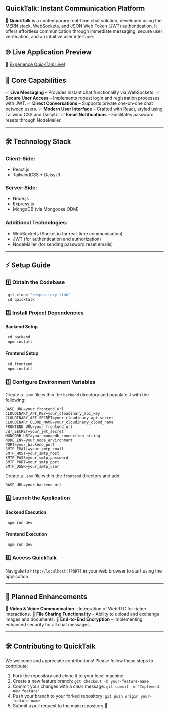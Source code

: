 ## QuickTalk: Instant Communication Platform

🚀 **QuickTalk** is a contemporary real-time chat solution, developed using the MERN stack, WebSockets, and JSON Web Token (JWT) authentication. It offers effortless communication through immediate messaging, secure user verification, and an intuitive user interface.

## 🌐 Live Application Preview

🔗 [Experience QuickTalk Live\!](https://quicktalk-frontend.onrender.com)

## 📌 Core Capabilities

✅ **Live Messaging** – Provides instant chat functionality via WebSockets.
✅ **Secure User Access** – Implements robust login and registration processes with JWT.
✅ **Direct Conversations** – Supports private one-on-one chat between users.
✅ **Modern User Interface** – Crafted with React, styled using Tailwind CSS and DaisyUI.
✅ **Email Notifications** – Facilitates password resets through NodeMailer.

-----

## 🛠 Technology Stack

### **Client-Side:**

  - React.js
  - TailwindCSS + DaisyUI

### **Server-Side:**

  - Node.js
  - Express.js
  - MongoDB (via Mongoose ODM)

### **Additional Technologies:**

  - WebSockets (Socket.io for real-time communication)
  - JWT (for authentication and authorization)
  - NodeMailer (for sending password reset emails)

-----

## ⚡ Setup Guide

### **1️⃣ Obtain the Codebase**

```bash
 git clone "respository-link"
 cd quicktalk
```

### **2️⃣ Install Project Dependencies**

#### **Backend Setup**

```bash
 cd backend
 npm install
```

#### **Frontend Setup**

```bash
 cd frontend
 npm install
```

### **3️⃣ Configure Environment Variables**

Create a `.env` file within the `backend` directory and populate it with the following:

```env
BASE_URL=your_frontend_url
CLOUDINARY_API_KEY=your_cloudinary_api_key
CLOUDINARY_API_SECRET=your_cloudinary_api_secret
CLOUDINARY_CLOUD_NAME=your_cloudinary_cloud_name
FRONTEND_URL=your_frontend_url
JWT_SECRET=your_jwt_secret
MONGODB_URI=your_mongodb_connection_string
NODE_ENV=your_node_environment
PORT=your_backend_port
SMTP_EMAIL=your_smtp_email
SMTP_HOST=your_smtp_host
SMTP_PASS=your_smtp_password
SMTP_PORT=your_smtp_port
SMTP_USER=your_smtp_user
```

Create a `.env` file within the `frontend` directory and add:

```env
BASE_URL=your_backend_url
```

### **4️⃣ Launch the Application**

#### **Backend Execution**

```bash
 npm run dev
```

#### **Frontend Execution**

```bash
 npm run dev
```

### **5️⃣ Access QuickTalk**

Navigate to `http://localhost:[PORT]` in your web browser to start using the application.

-----

## 🎯 Planned Enhancements

🚀 **Video & Voice Communication** – Integration of WebRTC for richer interactions.
🚀 **File Sharing Functionality** – Ability to upload and exchange images and documents.
🚀 **End-to-End Encryption** – Implementing enhanced security for all chat messages.

-----

## 🛠 Contributing to QuickTalk

We welcome and appreciate contributions\! Please follow these steps to contribute:

1.  Fork the repository and clone it to your local machine.
2.  Create a new feature branch: `git checkout -b your-feature-name`
3.  Commit your changes with a clear message: `git commit -m 'Implement new feature'`
4.  Push your branch to your forked repository: `git push origin your-feature-name`
5.  Submit a pull request to the main repository 🚀

